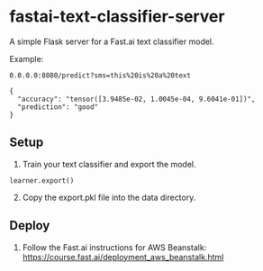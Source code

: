 # fastai-text-classifier-server
A simple Flask server for a Fast.ai text classifier model.

Example:
```
0.0.0.0:8080/predict?sms=this%20is%20a%20text
```
```
{
  "accuracy": "tensor([3.9485e-02, 1.0045e-04, 9.6041e-01])", 
  "prediction": "good"
}
```

## Setup

1. Train your text classifier and export the model.
```
learner.export()
```
2. Copy the export.pkl file into the data directory.

## Deploy
1. Follow the Fast.ai instructions for AWS Beanstalk: https://course.fast.ai/deployment_aws_beanstalk.html

